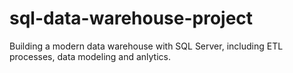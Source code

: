# sql-data-warehouse-project
Building a modern data warehouse with SQL Server, including ETL processes, data modeling and anlytics.
